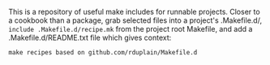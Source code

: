 This is a repository of useful make includes for runnable projects. Closer to
a cookbook than a package, grab selected files into a project's .Makefile.d/,
`include .Makefile.d/recipe.mk` from the project root Makefile, and add a
.Makefile.d/README.txt file which gives context:

    make recipes based on github.com/rduplain/Makefile.d
